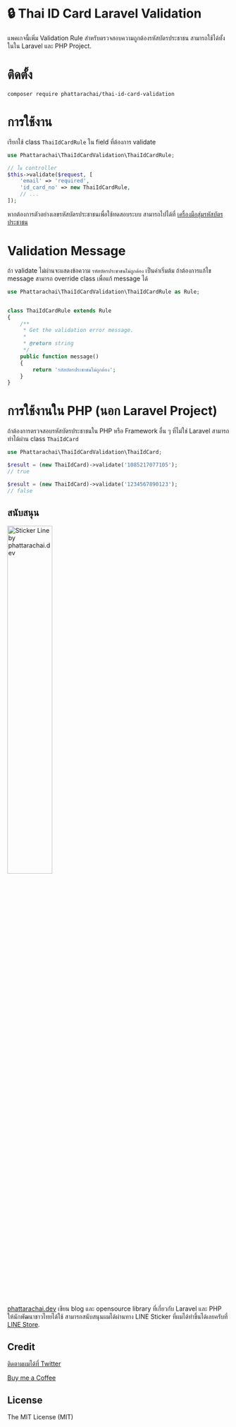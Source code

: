 [comment]: <> (![test]&#40;https://github.com/phattarachai/thaidate/actions/workflows/php.yml/badge.svg&#41;)

[comment]: <> ([![Packagist]&#40;https://img.shields.io/packagist/dt/phattarachai/thaidate.svg&#41;]&#40;https://github.com/phattarachai/thaidate/releases&#41;)

[comment]: <> ([![Maintainability]&#40;https://api.codeclimate.com/v1/badges/866379571541812960f6/maintainability&#41;]&#40;https://codeclimate.com/github/phattarachai/thaidate/maintainability&#41;)

# <a id="introduction"></a> 🔒 Thai ID Card Laravel Validation

แพคเกจนี้เพิ่ม Validation Rule สำหรับตรวจสอบความถูกต้องรหัสบัตรประชาชน สามารถใช้ได้ทั้งในใน Laravel และ PHP Project.

# <a id="installation"></a> ติดตั้ง

```
composer require phattarachai/thai-id-card-validation
```

# <a id="usage"></a> การใช้งาน

เรียกใช้ class `ThaiIdCardRule` ใน field ที่ต้องการ validate

```php
use Phattarachai\ThaiIdCardValidation\ThaiIdCardRule;

// ใน controller
$this->validate($request, [
    'email' => 'required',
    'id_card_no' => new ThaiIdCardRule,
    // ... 
]);

```

หากต้องการตัวอย่างเลขรหัสบัตรประชาชนเพื่อใช้ทดสอบระบบ
สามารถไปได้ที่ [เครื่องมือสุ่มรหัสบัตรประชาชน](https://phattarachai.dev/tools/thai-id-card-generator)

# <a id="usage"></a> Validation Message

ถ้า validate ไม่ผ่านจะแสดงข้อความ `รหัสบัตรประชาชนไม่ถูกต้อง` เป็นค่าเริ่มต้ม ถ้าต้องการแก้ไข message สามารถ override
class เพื่อแก้ message ได้

```php
use Phattarachai\ThaiIdCardValidation\ThaiIdCardRule as Rule;


class ThaiIdCardRule extends Rule
{
    /**
     * Get the validation error message.
     *
     * @return string
     */
    public function message()
    {
        return 'รหัสบัตรประชาชนไม่ถูกต้อง';
    }
}

```

# การใช้งานใน PHP (นอก Laravel Project)

ถ้าต้องการตรวจสอบรหัสบัตรประชาชนใน PHP หรือ Framework อื่น ๆ ที่ไม่ใช่ Laravel สามารถทำได้ผ่าน class `ThaiIdCard`

```php
use Phattarachai\ThaiIdCardValidation\ThaiIdCard;

$result = (new ThaiIdCard)->validate('1085217077105');
// true

$result = (new ThaiIdCard)->validate('1234567890123');
// false

```

## สนับสนุน

<a href="https://store.line.me/stickershop/author/2080520/en" target="_blank">
    <img src="https://me.phattarachai.dev/wp-content/uploads/2021/03/Banner.png"
        alt="Sticker Line by phattarachai.dev" width="45%" />
</a>

[phattarachai.dev](https://phattarachai.dev) เขียน blog และ opensource library ที่เกี่ยวกับ Laravel และ PHP
ให้นักพัฒนาชาวไทยได้ใช้ สามารถสนับสนุนผมได้ผ่านทาง LINE Sticker
ที่ผมได้ทำขึ้นได้เลยครับที่ [LINE Store](https://store.line.me/stickershop/author/2080520/en).

## Credit

<a href="https://twitter.com/phatchai" target="_blank">ติดตามผมได้ที่ Twitter</a>

<a href="https://ko-fi.com/phattarachai#checkoutModal" target="_blank">Buy me a Coffee</a>

## License

The MIT License (MIT)
